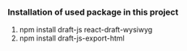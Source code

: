 ### Installation of used package in this project

1.  npm install draft-js react-draft-wysiwyg
2.  npm install draft-js-export-html